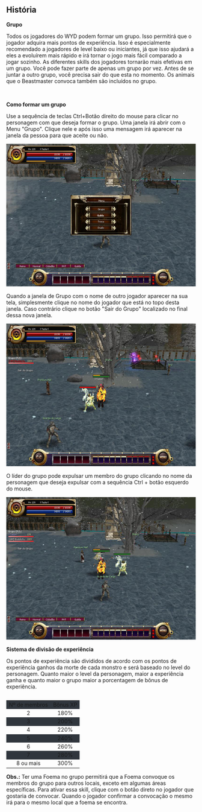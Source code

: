## História

<html>
  <head>
    <meta charset="utf-8" />
    <meta name="viewport" content="width=device-width" />
  </head>
  <body>

<p><strong>Grupo</strong></p>

<p>
Todos os jogadores do WYD podem formar um grupo. Isso permitirá que o jogador adquira mais pontos de experiência. Isso é especialmente recomendado a jogadores de level baixo ou iniciantes, já que isso ajudará a eles a evoluírem mais rápido e irá tornar o jogo mais fácil comparado a jogar sozinho. As diferentes skills dos jogadores tornarão mais efetivas em um grupo. Você pode fazer parte de apenas um grupo por vez. Antes de se juntar a outro grupo, você precisa sair do que esta no momento. Os animais que o Beastmaster convoca também são incluídos no grupo.
</p>
<br>

<p><strong>Como formar um grupo</strong></p>
<p>
Use a sequência de teclas Ctrl+Botão direito do mouse para clicar no personagem com que deseja formar o grupo. Uma janela irá abrir com o Menu "Grupo". Clique nele e após isso uma mensagem irá aparecer na janela da pessoa para que aceite ou não.
</p>

<p align="center">
<img src="https://github.com/RonierBastos/Coisas-de-Wyd/blob/master/Guias%20WYD%20BR/Iniciante/Grupo/1-files/wyd_img_como_formar_grupo.jpg?raw=true" />
</p>

<p>
Quando a janela de Grupo com o nome de outro jogador aparecer na sua tela, simplesmente clique no nome do jogador que está no topo desta janela. Caso contrário clique no botão "Sair do Grupo" localizado no final dessa nova janela.
</p>

<p align="center">
<img src="https://github.com/RonierBastos/Coisas-de-Wyd/blob/master/Guias%20WYD%20BR/Iniciante/Grupo/1-files/wyd_img_pedido_de_grupo.jpg?raw=true" />
</p>

<p>
O líder do grupo pode expulsar um membro do grupo clicando no nome da personagem que deseja expulsar com a sequência Ctrl + botão esquerdo do mouse.
</p>

<p align="center">
<img src="https://github.com/RonierBastos/Coisas-de-Wyd/blob/master/Guias%20WYD%20BR/Iniciante/Grupo/1-files/wyd_img_grupo_formado.jpg?raw=true" />
</p>

<p><strong>Sistema de divisão de experiência</strong></p>

<p>
Os pontos de experiência são divididos de acordo com os pontos de experiência ganhos da morte de cada monstro e será baseado no level do personagem. Quanto maior o level da personagem, maior a experiência ganha e quanto maior o grupo maior a porcentagem de bônus de experiência.
</p>


<p>
						<table>
							<table align="center" border="0" cellpadding="10" cellspacing="10">
<tr style="background-color: #30363d" align="center">
									<td>Nº de membros</td>
									<td>Bônus XP</td>
								</tr>
								<tr align="center">
									<td>2</td>
									<td>180%</td>
								</tr>
								<tr style="background-color: #30363d" align="center">
									<td>3</td>
									<td>200%</td>
								</tr >
								<tr align="center">
									<td>4</td>
									<td>220%</td>
								</tr>
								<tr style="background-color: #30363d" align="center">
									<td>5</td>
									<td>240%</td>
								</tr>
								<tr align="center">
									<td>6</td>
									<td>260%</td>
								</tr>
								<tr style="background-color: #30363d" align="center">
									<td>7</td>
									<td>280%</td>
								</tr>
								<tr align="center">
									<td>8 ou mais</td>
									<td>300%</td>
								</tr>
						</table>
</p>
<p>
<strong>Obs.:</strong> Ter uma Foema no grupo permitirá que a Foema convoque os membros do grupo para outros locais, exceto em algumas áreas específicas. Para ativar essa skill, clique com o botão direto no jogador que gostaria de convocar. Quando o jogador confirmar a convocação o mesmo irá para o mesmo local que a foema se encontra.
</p>


  </body>
</html>
